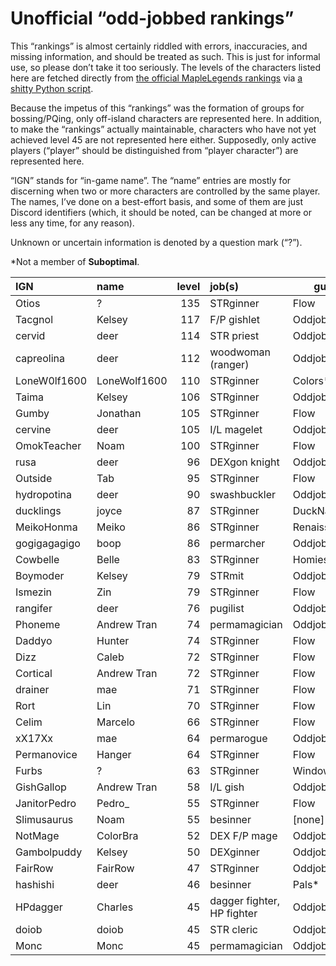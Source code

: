 # Unofficial “odd-jobbed rankings”

This “rankings” is almost certainly riddled with errors, inaccuracies, and
missing information, and should be treated as such. This is just for informal
use, so please don’t take it too seriously. The levels of the characters listed
here are fetched directly from [the official MapleLegends
rankings](https://maplelegends.com/ranking/all) via [a shitty Python
script](https://codeberg.org/oddjobs/odd-jobbed_rankings/src/branch/master/update.py).

Because the impetus of this “rankings” was the formation of groups for
bossing/PQing, only off-island characters are represented here. In addition, to
make the “rankings” actually maintainable, characters who have not yet achieved
level 45 are not represented here either. Supposedly, only active players
(“player” should be distinguished from “player character”) are represented
here.

“IGN” stands for “in-game name”. The “name” entries are mostly for discerning
when two or more characters are controlled by the same player. The names, I’ve
done on a best-effort basis, and some of them are just Discord identifiers
(which, it should be noted, can be changed at more or less any time, for any
reason).

Unknown or uncertain information is denoted by a question mark (“?”).

\*Not a member of <b>Suboptimal</b>.

| IGN        | name         | level | job(s)                 | guild         |
| :--------- | :----------- | ----: | :--------------------- | ------------- |
| Otios | ? | 135 | STRginner | Flow |
| Tacgnol | Kelsey | 117 | F/P gishlet | Oddjobs |
| cervid | deer | 114 | STR priest | Oddjobs |
| capreolina | deer | 112 | woodwoman (ranger) | Oddjobs |
| LoneW0lf1600 | LoneWolf1600 | 110 | STRginner | Colors\* |
| Taima | Kelsey | 106 | STRginner | Oddjobs |
| Gumby | Jonathan | 105 | STRginner | Flow |
| cervine | deer | 105 | I/L magelet | Oddjobs |
| OmokTeacher | Noam | 100 | STRginner | Flow |
| rusa | deer | 96 | DEXgon knight | Oddjobs |
| Outside | Tab | 95 | STRginner | Flow |
| hydropotina | deer | 90 | swashbuckler | Oddjobs |
| ducklings | joyce | 87 | STRginner | DuckNation\* |
| MeikoHonma | Meiko | 86 | STRginner | Renaissance\* |
| gogigagagigo | boop | 86 | permarcher | Oddjobs |
| Cowbelle | Belle | 83 | STRginner | Homies\* |
| Boymoder | Kelsey | 79 | STRmit | Oddjobs |
| Ismezin | Zin | 79 | STRginner | Flow |
| rangifer | deer | 76 | pugilist | Oddjobs |
| Phoneme | Andrew Tran | 74 | permamagician | Oddjobs |
| Daddyo | Hunter | 74 | STRginner | Flow |
| Dizz | Caleb | 72 | STRginner | Flow |
| Cortical | Andrew Tran | 72 | STRginner | Flow |
| drainer | mae | 71 | STRginner | Flow |
| Rort | Lin | 70 | STRginner | Flow |
| Celim | Marcelo | 66 | STRginner | Flow |
| xX17Xx | mae | 64 | permarogue | Oddjobs |
| Permanovice | Hanger | 64 | STRginner | Flow |
| Furbs | ? | 63 | STRginner | WindowsXP\* |
| GishGallop | Andrew Tran | 58 | I/L gish | Oddjobs |
| JanitorPedro | Pedro\_ | 55 | STRginner | Flow |
| Slimusaurus | Noam | 55 | besinner | \[none\]\* |
| NotMage | ColorBra | 52 | DEX F/P mage | Oddjobs |
| Gambolpuddy | Kelsey | 50 | DEXginner | Oddjobs |
| FairRow | FairRow | 47 | STRginner | Oddjobs |
| hashishi | deer | 46 | besinner | Pals\* |
| HPdagger | Charles | 45 | dagger fighter, HP fighter | Oddjobs |
| doiob | doiob | 45 | STR cleric | Oddjobs |
| Monc | Monc | 45 | permamagician | Oddjobs |
